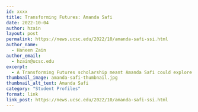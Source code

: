 ```yaml
---
id: xxxx
title: Transforming Futures: Amanda Safi
date: 2022-10-04
author: hzain
layout: post
permalink: https://news.ucsc.edu/2022/10/amanda-safi-ssi.html
author_name:
  - Haneen Zain
author_email:
  - hzain@ucsc.edu
excerpt:
  - A Transforming Futures scholarship meant Amanda Safi could explore a career in public policy
thumbnail_image: amanda-safi-thumbnail.jpg
thumbnail_alt_text: Amanda Safi
category: "Student Profiles"
format: link
link_post: https://news.ucsc.edu/2022/10/amanda-safi-ssi.html
---
```

